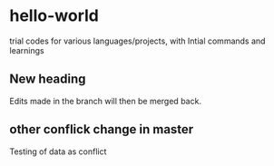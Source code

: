 # hello-world
trial codes for various languages/projects, with Intial commands and learnings 

## New heading
Edits made in the branch will then be merged back. 

## other conflick change in master
Testing of data as conflict

